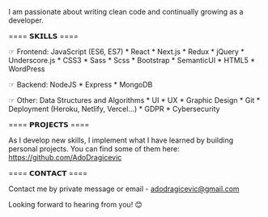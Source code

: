 I am passionate about writing clean code and continually growing as a developer.

==== 𝗦𝗞𝗜𝗟𝗟𝗦 ====
  
  ☞ Frontend:
JavaScript (ES6, ES7) * React * Next.js * Redux * jQuery * Underscore.js * CSS3 * Sass * Scss * Bootstrap * SemanticUI * HTML5 * WordPress

  ☞ Backend:
NodeJS * Express * MongoDB

  ☞ Other:
Data Structures and Algorithms * UI * UX * Graphic Design * Git * Deployment (Heroku, Netlify, Vercel...) * GDPR * Cybersecurity


==== 𝗣𝗥𝗢𝗝𝗘𝗖𝗧𝗦 ====

As I develop new skills, I implement what I have learned by building personal projects. 
You can find some of them here: https://github.com/AdoDragicevic

==== 𝗖𝗢𝗡𝗧𝗔𝗖𝗧 ====

Contact me by private message or email - adodragicevic@gmail.com

Looking forward to hearing from you! 😊
